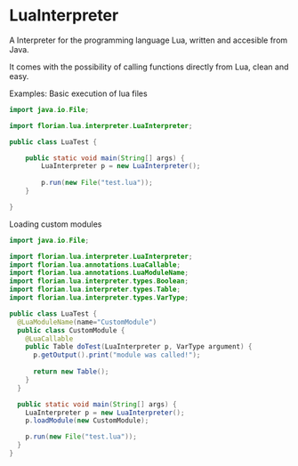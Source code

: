 # LuaInterpreter
A Interpreter for the programming language Lua, written and accesible from Java.

It comes with the possibility of calling functions directly from Lua, clean and easy.

Examples:
Basic execution of lua files
```java
import java.io.File;

import florian.lua.interpreter.LuaInterpreter;

public class LuaTest {

	public static void main(String[] args) {
		LuaInterpreter p = new LuaInterpreter();
		
		p.run(new File("test.lua"));
	}

}
```

Loading custom modules
```java
import java.io.File;

import florian.lua.interpreter.LuaInterpreter;
import florian.lua.annotations.LuaCallable;
import florian.lua.annotations.LuaModuleName;
import florian.lua.interpreter.types.Boolean;
import florian.lua.interpreter.types.Table;
import florian.lua.interpreter.types.VarType;

public class LuaTest {
  @LuaModuleName(name="CustomModule")
  public class CustomModule {
    @LuaCallable
    public Table doTest(LuaInterpreter p, VarType argument) {
      p.getOutput().print("module was called!");
      
      return new Table();
    }
  }

  public static void main(String[] args) {
    LuaInterpreter p = new LuaInterpreter();
    p.loadModule(new CustomModule);

    p.run(new File("test.lua"));
  }
}
